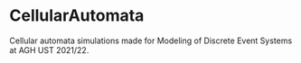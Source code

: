 # CellularAutomata
Cellular automata simulations made for Modeling of Discrete Event Systems at AGH UST 2021/22.
